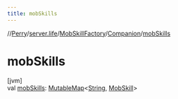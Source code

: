 ```yaml
---
title: mobSkills
---
```

//[Perry](../../../../index.html)/[server.life](../../index.html)/[MobSkillFactory](../index.html)/[Companion](index.html)/[mobSkills](mob-skills.html)



# mobSkills



[jvm]\
val [mobSkills](mob-skills.html): [MutableMap](https://kotlinlang.org/api/latest/jvm/stdlib/kotlin.collections/-mutable-map/index.html)<[String](https://kotlinlang.org/api/latest/jvm/stdlib/kotlin/-string/index.html), [MobSkill](../../-mob-skill/index.html)>




